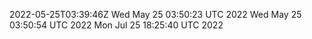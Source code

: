 2022-05-25T03:39:46Z
Wed May 25 03:50:23 UTC 2022
Wed May 25 03:50:54 UTC 2022
Mon Jul 25 18:25:40 UTC 2022

